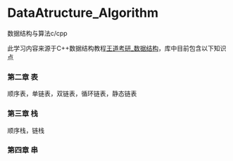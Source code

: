 # DataAtructure_Algorithm
数据结构与算法c/cpp

此学习内容来源于C++数据结构教程[王道考研_数据结构](https://www.bilibili.com/video/BV1b7411N798?p=32)，库中目前包含以下知识点

### 第二章 表
顺序表，单链表，双链表，循环链表，静态链表
### 第三章 栈
顺序栈，链栈
### 第四章 串
